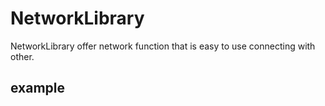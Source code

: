 # NetworkLibrary

NetworkLibrary offer network function that is easy to use connecting with other.

## example
